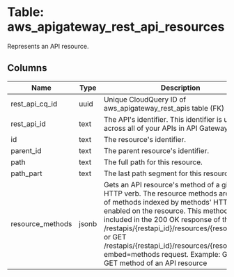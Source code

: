 
# Table: aws_apigateway_rest_api_resources
Represents an API resource.
## Columns
| Name        | Type           | Description  |
| ------------- | ------------- | -----  |
|rest_api_cq_id|uuid|Unique CloudQuery ID of aws_apigateway_rest_apis table (FK)|
|rest_api_id|text|The API's identifier. This identifier is unique across all of your APIs in API Gateway.|
|id|text|The resource's identifier.|
|parent_id|text|The parent resource's identifier.|
|path|text|The full path for this resource.|
|path_part|text|The last path segment for this resource.|
|resource_methods|jsonb|Gets an API resource's method of a given HTTP verb. The resource methods are a map of methods indexed by methods' HTTP verbs enabled on the resource. This method map is included in the 200 OK response of the GET /restapis/{restapi_id}/resources/{resource_id} or GET /restapis/{restapi_id}/resources/{resource_id}?embed=methods request. Example: Get the GET method of an API resource|
